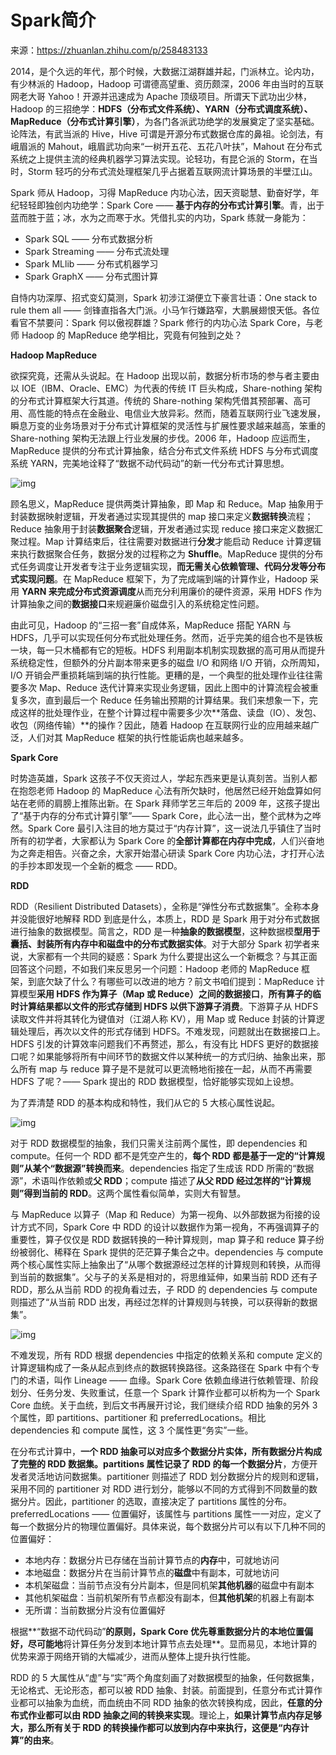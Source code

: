 # Spark简介

来源：https://zhuanlan.zhihu.com/p/258483133

2014，是个久远的年代，那个时候，大数据江湖群雄并起，门派林立。论内功，有少林派的 Hadoop，Hadoop 可谓德高望重、资历颇深，2006 年由当时的互联网老大哥 Yahoo！开源并迅速成为 Apache 顶级项目。所谓天下武功出少林，Hadoop 的三招绝学：**HDFS（分布式文件系统）、YARN（分布式调度系统）、MapReduce（分布式计算引擎）**，为各门各派武功绝学的发展奠定了坚实基础。论阵法，有武当派的 Hive，Hive 可谓是开源分布式数据仓库的鼻祖。论剑法，有峨眉派的 Mahout，峨眉武功向来“一树开五花、五花八叶扶”，Mahout 在分布式系统之上提供主流的经典机器学习算法实现。论轻功，有昆仑派的 Storm，在当时，Storm 轻巧的分布式流处理框架几乎占据着互联网流计算场景的半壁江山。

Spark 师从 Hadoop，习得 MapReduce 内功心法，因天资聪慧、勤奋好学，年纪轻轻即独创内功绝学：Spark Core —— **基于内存的分布式计算引擎**。青，出于蓝而胜于蓝；冰，水为之而寒于水。凭借扎实的内功，Spark 练就一身能为：

- Spark SQL —— 分布式数据分析
- Spark Streaming —— 分布式流处理
- Spark MLlib —— 分布式机器学习
- Spark GraphX —— 分布式图计算

自恃内功深厚、招式变幻莫测，Spark 初涉江湖便立下豪言壮语：One stack to rule them all —— 剑锋直指各大门派。小马乍行嫌路窄，大鹏展翅恨天低。各位看官不禁要问：Spark 何以傲视群雄？Spark 修行的内功心法 Spark Core，与老师 Hadoop 的 MapReduce 绝学相比，究竟有何独到之处？

**Hadoop MapReduce**

欲探究竟，还需从头说起。在 Hadoop 出现以前，数据分析市场的参与者主要由以 IOE（IBM、Oracle、EMC）为代表的传统 IT 巨头构成，Share-nothing 架构的分布式计算框架大行其道。传统的 Share-nothing 架构凭借其预部署、高可用、高性能的特点在金融业、电信业大放异彩。然而，随着互联网行业飞速发展，瞬息万变的业务场景对于分布式计算框架的灵活性与扩展性要求越来越高，笨重的 Share-nothing 架构无法跟上行业发展的步伐。2006 年，Hadoop 应运而生，MapReduce 提供的分布式计算抽象，结合分布式文件系统 HDFS 与分布式调度系统 YARN，完美地诠释了“数据不动代码动”的新一代分布式计算思想。

![img](https://pic3.zhimg.com/80/v2-9a24b99564936f1ddcc44f42de32dd4a_1440w.jpg)

顾名思义，MapReduce 提供两类计算抽象，即 Map 和 Reduce。Map 抽象用于封装数据映射逻辑，开发者通过实现其提供的 map 接口来定义**数据转换**流程；Reduce 抽象用于封装**数据聚合**逻辑，开发者通过实现 reduce 接口来定义数据汇聚过程。Map 计算结束后，往往需要对数据进行**分发**才能启动 Reduce 计算逻辑来执行数据聚合任务，数据分发的过程称之为 **Shuffle**。MapReduce 提供的分布式任务调度让开发者专注于业务逻辑实现，**而无需关心依赖管理、代码分发等分布式实现问题**。在 MapReduce 框架下，为了完成端到端的计算作业，Hadoop 采用 **YARN 来完成分布式资源调度**从而充分利用廉价的硬件资源，采用 HDFS 作为计算抽象之间的**数据接口**来规避廉价磁盘引入的系统稳定性问题。

由此可见，Hadoop 的“三招一套”自成体系，MapReduce 搭配 YARN 与 HDFS，几乎可以实现任何分布式批处理任务。然而，近乎完美的组合也不是铁板一块，每一只木桶都有它的短板。HDFS 利用副本机制实现数据的高可用从而提升系统稳定性，但额外的分片副本带来更多的磁盘 I/O 和网络 I/O 开销，众所周知，I/O 开销会严重损耗端到端的执行性能。更糟的是，一个典型的批处理作业往往需要多次 Map、Reduce 迭代计算来实现业务逻辑，因此上图中的计算流程会被重复多次，直到最后一个 Reduce 任务输出预期的计算结果。我们来想象一下，完成这样的批处理作业，在整个计算过程中需要多少次**落盘、读盘（IO）、发包、收包（网络传输）**的操作？因此，随着 Hadoop 在互联网行业的应用越来越广泛，人们对其 MapReduce 框架的执行性能诟病也越来越多。

**Spark Core**

时势造英雄，Spark 这孩子不仅天资过人，学起东西来更是认真刻苦。当别人都在抱怨老师 Hadoop 的 MapReduce 心法有所欠缺时，他居然已经开始盘算如何站在老师的肩膀上推陈出新。在 Spark 拜师学艺三年后的 2009 年，这孩子提出了“基于内存的分布式计算引擎”—— Spark Core，此心法一出，整个武林为之哗然。Spark Core 最引入注目的地方莫过于“内存计算”，这一说法几乎镇住了当时所有的初学者，大家都认为 Spark Core 的**全部计算都在内存中完成**，人们兴奋地为之奔走相告。兴奋之余，大家开始潜心研读 Spark Core 内功心法，才打开心法的手抄本即发现一个全新的概念 —— RDD。

**RDD**

RDD（Resilient Distributed Datasets），全称是“弹性分布式数据集”。全称本身并没能很好地解释 RDD 到底是什么，本质上，RDD 是 Spark 用于对分布式数据进行抽象的数据模型。简言之，RDD 是一种**抽象的数据模型**，这种数据模**型用于囊括、封装所有内存中和磁盘中的分布式数据实体**。对于大部分 Spark 初学者来说，大家都有一个共同的疑惑：Spark 为什么要提出这么一个新概念？与其正面回答这个问题，不如我们来反思另一个问题：Hadoop 老师的 MapReduce 框架，到底欠缺了什么？有哪些可以改进的地方？前文书咱们提到：MapReduce 计算模型**采用 HDFS 作为算子（Map 或 Reduce）之间的数据接口**，**所有算子的临时计算结果都以文件的形式存储到 HDFS 以供下游算子消费**。下游算子从 HDFS 读取文件并将其转化为键值对（江湖人称 KV），用 Map 或 Reduce 封装的计算逻辑处理后，再次以文件的形式存储到 HDFS。不难发现，问题就出在数据接口上。HDFS 引发的计算效率问题我们不再赘述，那么，有没有比 HDFS 更好的数据接口呢？如果能够将所有中间环节的数据文件以某种统一的方式归纳、抽象出来，那么所有 map 与 reduce 算子是不是就可以更流畅地衔接在一起，从而不再需要 HDFS 了呢？—— Spark 提出的 RDD 数据模型，恰好能够实现如上设想。

为了弄清楚 RDD 的基本构成和特性，我们从它的 5 大核心属性说起。

![img](https://pic1.zhimg.com/80/v2-09208543edf5e3266ab8f894fe54e290_1440w.jpg)

对于 RDD 数据模型的抽象，我们只需关注前两个属性，即 dependencies 和 compute。任何一个 RDD 都不是凭空产生的，**每个 RDD 都是基于一定的“计算规则”从某个“数据源”转换而来**。dependencies 指定了生成该 RDD 所需的“数据源”，术语叫作依赖或**父 RDD**；compute 描述了**从父 RDD 经过怎样的“计算规则”得到当前的 RDD**。这两个属性看似简单，实则大有智慧。

与 MapReduce 以算子（Map 和 Reduce）为第一视角、以外部数据为衔接的设计方式不同，Spark Core 中 RDD 的设计以数据作为第一视角，不再强调算子的重要性，算子仅仅是 RDD 数据转换的一种计算规则，map 算子和 reduce 算子纷纷被弱化、稀释在 Spark 提供的茫茫算子集合之中。dependencies 与 compute 两个核心属性实际上抽象出了“从哪个数据源经过怎样的计算规则和转换，从而得到当前的数据集”。父与子的关系是相对的，将思维延伸，如果当前 RDD 还有子 RDD，那么从当前 RDD 的视角看过去，子 RDD 的 dependencies 与 compute 则描述了“从当前 RDD 出发，再经过怎样的计算规则与转换，可以获得新的数据集”。

![img](https://pic3.zhimg.com/80/v2-f9ad7c787c74d9d5ca216959d9b4a49a_1440w.jpg)

不难发现，所有 RDD 根据 dependencies 中指定的依赖关系和 compute 定义的计算逻辑构成了一条从起点到终点的数据转换路径。这条路径在 Spark 中有个专门的术语，叫作 Lineage —— 血缘。Spark Core 依赖血缘进行依赖管理、阶段划分、任务分发、失败重试，任意一个 Spark 计算作业都可以析构为一个 Spark Core 血统。关于血统，到后文书再展开讨论，我们继续介绍 RDD 抽象的另外 3 个属性，即 partitions、partitioner 和 preferredLocations。相比 dependencies 和 compute 属性，这 3 个属性更“务实”一些。

在分布式计算中，**一个 RDD 抽象可以对应多个数据分片实体，所有数据分片构成了完整的 RDD 数据集。partitions 属性记录了 RDD 的每一个数据分片**，方便开发者灵活地访问数据集。partitioner 则描述了 RDD 划分数据分片的规则和逻辑，采用不同的 partitioner 对 RDD 进行划分，能够以不同的方式得到不同数量的数据分片。因此，partitioner 的选取，直接决定了 partitions 属性的分布。preferredLocations —— 位置偏好，该属性与 partitions 属性一一对应，定义了每一个数据分片的物理位置偏好。具体来说，每个数据分片可以有以下几种不同的位置偏好：

- 本地内存：数据分片已存储在当前计算节点的**内存**中，可就地访问
- 本地磁盘：数据分片在当前计算节点的**磁盘**中有副本，可就地访问
- 本机架磁盘：当前节点没有分片副本，但是同机架**其他机器**的磁盘中有副本
- 其他机架磁盘：当前机架所有节点都没有副本，但**其他机架**的机器上有副本
- 无所谓：当前数据分片没有位置偏好

根据**“数据不动代码动”**的原则，Spark Core 优先尊重数据分片的本地位置偏好，尽可能地**将计算任务分发到本地计算节点去处理**。显而易见，本地计算的优势来源于网络开销的大幅减少，进而从整体上提升执行性能。

RDD 的 5 大属性从“虚”与“实”两个角度刻画了对数据模型的抽象，任何数据集，无论格式、无论形态，都可以被 RDD 抽象、封装。前面提到，任意分布式计算作业都可以抽象为血统，而血统由不同 RDD 抽象的依次转换构成，因此，**任意的分布式作业都可以由 RDD 抽象之间的转换来实现**。理论上，**如果计算节点内存足够大，那么所有关于 RDD 的转换操作都可以放到内存中来执行，这便是“内存计算”的由来**。

